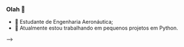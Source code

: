 ### Olah 👋

- 🌱 Estudante de Engenharia Aeronáutica;
- 🔭 Atualmente estou trabalhando em pequenos projetos em Python.

-->
